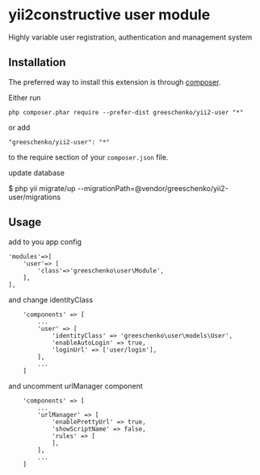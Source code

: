 yii2constructive user module
============================
Highly variable user registration, authentication and management system

Installation
------------

The preferred way to install this extension is through [composer](http://getcomposer.org/download/).

Either run

```
php composer.phar require --prefer-dist greeschenko/yii2-user "*"
```

or add

```
"greeschenko/yii2-user": "*"
```

to the require section of your `composer.json` file.


update database

$ php yii migrate/up --migrationPath=@vendor/greeschenko/yii2-user/migrations


Usage
-----

add to you app config

```
'modules'=>[
    'user'=> [
        'class'=>'greeschenko\user\Module',
    ],
],
```
and change identityClass

```
    'components' => [
        ...
        'user' => [
            'identityClass' => 'greeschenko\user\models\User',
            'enableAutoLogin' => true,
            'loginUrl' => ['user/login'],
        ],
        ...
    ]

```

and uncomment urlManager component

```
    'components' => [
        ...
        'urlManager' => [
            'enablePrettyUrl' => true,
            'showScriptName' => false,
            'rules' => [
            ],
        ],
        ...
    ]
```
